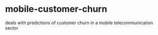 # mobile-customer-churn
deals with predictions of customer churn in a mobile telecommunication sector
